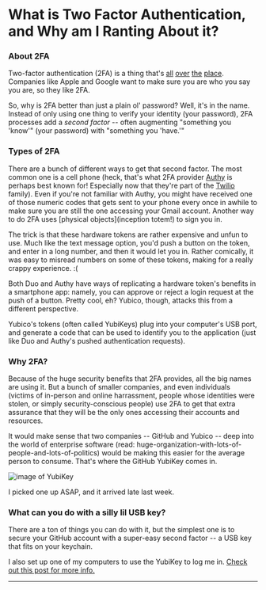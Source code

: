 # What is Two Factor Authentication, and Why am I Ranting About it?
### About 2FA
Two-factor authentication (2FA) is a thing that's [all](duosecurity.com) [over](authy.com) [the](https://www.google.com/landing/2step/) [place](https://support.apple.com/en-us/HT204152). Companies like Apple and Google want to make sure you are who you say you are, so they like 2FA.

So, why is 2FA better than just a plain ol' password? Well, it's in the name. Instead of only using one thing to verify your identity (your password), 2FA processes add a *second factor* -- often augmenting "something you 'know'" (your password) with "something you 'have.'"

### Types of 2FA

There are a bunch of different ways to get that second factor. The most common one is a cell phone (heck, that's what 2FA provider [Authy](authy.com) is perhaps best known for! Especially now that they're part of the [Twilio](twilio.com) family). Even if you're not familiar with Authy, you might have received one of those numeric codes that gets sent to your phone every once in awhile to make sure you are still the one accessing your Gmail account. Another way to do 2FA uses [physical objects](inception totem!) to sign you in.

The trick is that these hardware tokens are rather expensive and unfun to use. Much like the text message option, you'd push a button on the token, and enter in a long number, and then it would let you in. Rather comically, it was easy to misread numbers on some of these tokens, making for a really crappy experience. :( 

Both Duo and Authy have ways of replicating a hardware token's benefits in a smartphone app: namely, you can approve or reject a login request at the push of a button. Pretty cool, eh? Yubico, though, attacks this from a different perspective. 

Yubico's tokens (often called YubiKeys) plug into your computer's USB port, and generate a code that can be used to identify you to the application (just like Duo and Authy's pushed authentication requests).

### Why 2FA?

Because of the huge security benefits that 2FA provides, all the big names are using it. But a bunch of smaller companies, and even individuals (victims of in-person and online harrassment, people whose identities were stolen, or simply security-conscious people) use 2FA to get that extra assurance that they will be the only ones accessing their accounts and resources.

It would make sense that two companies -- GitHub and Yubico --  deep into the world of enterprise software (read: huge-organization-with-lots-of-people-and-lots-of-politics) would be making this easier for the average person to consume. That's where the GitHub YubiKey comes in.

![image of YubiKey]()

I picked one up ASAP, and it arrived late last week.

### What can you do with a silly lil USB key?

There are a ton of things you can do with it, but the simplest one is to secure your GitHub account with a super-easy second factor -- a USB key that fits on your keychain.

I also set up one of my computers to use the YubiKey to log me in. [Check out this post for more info.](link-to-below)

--------------
